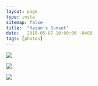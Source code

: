 ```yaml
---
layout: page
type: insta
sitemap: false
title:  "Kazan's Sunset"
date:   2018-05-07 10:00:00 -0400
tags: [photos]
---
```


[![](https://66.media.tumblr.com/871d6e69ce35bb7d3969f30b49537d37/tumblr_p8dh83pEc31t0z60ao1_1280.jpg)](https://66.media.tumblr.com/871d6e69ce35bb7d3969f30b49537d37/tumblr_p8dh83pEc31t0z60ao1_1280.jpg)

[![](https://66.media.tumblr.com/ac9677d5a19de5552df4dc30170805bb/tumblr_p8dh83pEc31t0z60ao2_1280.jpg)](https://66.media.tumblr.com/ac9677d5a19de5552df4dc30170805bb/tumblr_p8dh83pEc31t0z60ao2_1280.jpg)

[![](https://66.media.tumblr.com/5094cd461ba6ac50cb1cc53321dc1b22/tumblr_p8dh83pEc31t0z60ao3_1280.jpg)](https://66.media.tumblr.com/5094cd461ba6ac50cb1cc53321dc1b22/tumblr_p8dh83pEc31t0z60ao3_1280.jpg)
